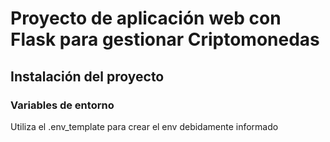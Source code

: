 # Proyecto de aplicación web con Flask para gestionar Criptomonedas


## Instalación del proyecto


### Variables de entorno
Utiliza el .env_template para crear el env debidamente informado